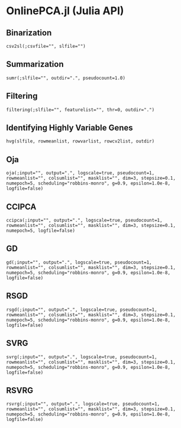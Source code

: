 # OnlinePCA.jl (Julia API)

## Binarization
```@docs
csv2sl(;csvfile="", slfile="")
```

## Summarization
```@docs
sumr(;slfile="", outdir=".", pseudocount=1.0)
```

## Filtering
```@docs
filtering(;slfile="", featurelist="", thr=0, outdir=".")
```

## Identifying Highly Variable Genes
```@docs
hvg(slfile, rowmeanlist, rowvarlist, rowcv2list, outdir)
```

## Oja
```@docs
oja(;input="", output=".", logscale=true, pseudocount=1, rowmeanlist="", colsumlist="", masklist="", dim=3, stepsize=0.1, numepoch=5, scheduling="robbins-monro", g=0.9, epsilon=1.0e-8, logfile=false)
```

## CCIPCA
```@docs
ccipca(;input="", output=".", logscale=true, pseudocount=1, rowmeanlist="", colsumlist="", masklist="", dim=3, stepsize=0.1, numepoch=5, logfile=false)
```

## GD
```@docs
gd(;input="", output=".", logscale=true, pseudocount=1, rowmeanlist="", colsumlist="", masklist="", dim=3, stepsize=0.1, numepoch=5, scheduling="robbins-monro", g=0.9, epsilon=1.0e-8, logfile=false)
```

## RSGD
```@docs
rsgd(;input="", output=".", logscale=true, pseudocount=1, rowmeanlist="", colsumlist="", masklist="", dim=3, stepsize=0.1, numepoch=5, scheduling="robbins-monro", g=0.9, epsilon=1.0e-8, logfile=false)
```

## SVRG
```@docs
svrg(;input="", output=".", logscale=true, pseudocount=1, rowmeanlist="", colsumlist="", masklist="", dim=3, stepsize=0.1, numepoch=5, scheduling="robbins-monro", g=0.9, epsilon=1.0e-8, logfile=false)
```

## RSVRG
```@docs
rsvrg(;input="", output=".", logscale=true, pseudocount=1, rowmeanlist="", colsumlist="", masklist="", dim=3, stepsize=0.1, numepoch=5, scheduling="robbins-monro", g=0.9, epsilon=1.0e-8, logfile=false)
```
